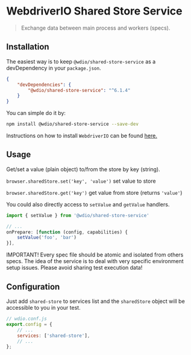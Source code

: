 WebdriverIO Shared Store Service
=========================

> Exchange data between main process and workers (specs).

## Installation

The easiest way is to keep `@wdio/shared-store-service` as a devDependency in your `package.json`.

```json
{
    "devDependencies": {
        "@wdio/shared-store-service": "^6.1.4"
    }
}
```

You can simple do it by:

```bash
npm install @wdio/shared-store-service --save-dev
```

Instructions on how to install `WebdriverIO` can be found [here.](https://webdriver.io/docs/gettingstarted)

## Usage

Get/set a value (plain object) to/from the store by key (string).

`browser.sharedStore.set('key', 'value')` set value to store

`browser.sharedStore.get('key')` get value from store (returns `'value'`)

You could also directly access to `setValue` and `getValue` handlers.

```js
import { setValue } from '@wdio/shared-store-service'

// ...
onPrepare: [function (config, capabilities) {
    setValue('foo', 'bar')
}],
```

IMPORTANT! Every spec file should be atomic and isolated from others specs.
The idea of the service is to deal with very specific environment setup issues.
Please avoid sharing test execution data!

## Configuration

Just add `shared-store` to services list and the `sharedStore` object will be accessible to you in your test.

```js
// wdio.conf.js
export.config = {
    // ...
    services: ['shared-store'],
    // ...
};
```
